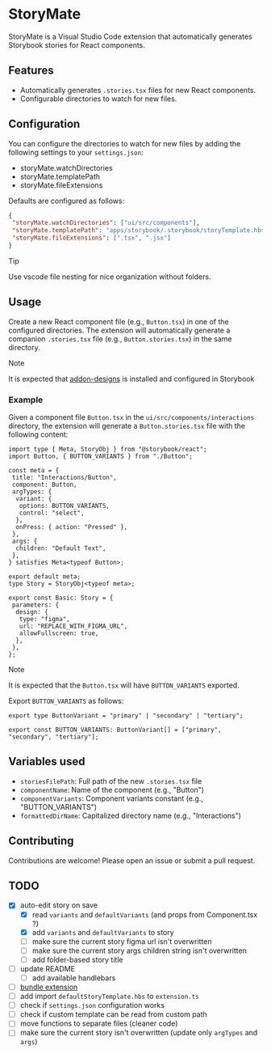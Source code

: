 # StoryMate

StoryMate is a Visual Studio Code extension that automatically generates Storybook stories for React components.

## Features

- Automatically generates `.stories.tsx` files for new React components.
- Configurable directories to watch for new files.

## Configuration

You can configure the directories to watch for new files by adding the following settings to your `settings.json`:

- storyMate.watchDirectories
- storyMate.templatePath
- storyMate.fileExtensions

Defaults are configured as follows:

```json
{
 "storyMate.watchDirectories": ["ui/src/components"],
 "storyMate.templatePath": "apps/storybook/.storybook/storyTemplate.hbs",
 "storyMate.fileExtensions": [".tsx", ".jsx"]
}
```

> [!TIP]
> Use vscode file nesting for nice organization without folders.

## Usage

Create a new React component file (e.g., `Button.tsx`) in one of the configured directories.
The extension will automatically generate a companion `.stories.tsx` file (e.g., `Button.stories.tsx`) in the same directory.

> [!NOTE]  
> It is expected that [addon-designs](https://storybookjs.github.io/addon-designs/?path=/docs/docs-quick-start--docs) is installed and configured in Storybook

### Example

Given a component file `Button.tsx` in the `ui/src/components/interactions` directory, the extension will generate a `Button.stories.tsx` file with the following content:

```tsx
import type { Meta, StoryObj } from "@storybook/react";
import Button, { BUTTON_VARIANTS } from "./Button";

const meta = {
 title: "Interactions/Button",
 component: Button,
 argTypes: {
  variant: {
   options: BUTTON_VARIANTS,
   control: "select",
  },
  onPress: { action: "Pressed" },
 },
 args: {
  children: "Default Text",
 },
} satisfies Meta<typeof Button>;

export default meta;
type Story = StoryObj<typeof meta>;

export const Basic: Story = {
 parameters: {
  design: {
   type: "figma",
   url: "REPLACE_WITH_FIGMA_URL",
   allowFullscreen: true,
  },
 },
};
```

> [!NOTE]  
> It is expected that the `Button.tsx` will have `BUTTON_VARIANTS` exported.

Export `BUTTON_VARIANTS` as follows:

```tsx
export type ButtonVariant = "primary" | "secondary" | "tertiary";

export const BUTTON_VARIANTS: ButtonVariant[] = ["primary", "secondary", "tertiary"];
```

## Variables used

- `storiesFilePath`: Full path of the new `.stories.tsx` file
- `componentName`: Name of the component (e.g., "Button")
- `componentVariants`: Component variants constant (e.g., "BUTTON_VARIANTS")
- `formattedDirName`: Capitalized directory name (e.g., "Interactions")

## Contributing

Contributions are welcome! Please open an issue or submit a pull request.

## TODO

- [x] auto-edit story on save
  - [x] read `variants` and `defaultVariants` (and props from Component.tsx ?)
  - [x] add `variants` and `defaultVariants` to story
  - [ ] make sure the current story figma url isn't overwritten
  - [ ] make sure the current story args children string isn't overwritten
  - [ ] add folder-based story title
- [ ] update README
  - [ ] add available handlebars
- [ ] [bundle extension](https://code.visualstudio.com/api/working-with-extensions/bundling-extension)
- [ ] add import `defaultStoryTemplate.hbs` to `extension.ts`
- [ ] check if `settings.json` configuration works
- [ ] check if custom template can be read from custom path
- [ ] move functions to separate files (cleaner code)
- [ ] make sure the current story isn't overwritten (update only `argTypes` and `args`)
